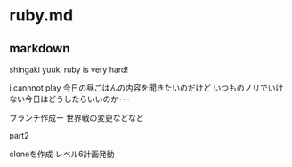 # ruby.md
## markdown
shingaki yuuki 
ruby is very hard!

i cannnot play
今日の昼ごはんの内容を聞きたいのだけど
いつものノリでいけない今日はどうしたらいいのか･･･

ブランチ作成ー
世界戦の変更などなど

part2

cloneを作成
レベル6計画発動
